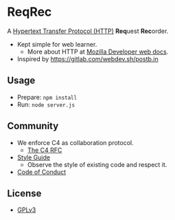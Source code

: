 # ReqRec

A [Hypertext Transfer Protocol (HTTP)](https://en.wikipedia.org/wiki/Hypertext_Transfer_Protocol) **Req**uest **Rec**order.
- Kept simple for web learner.
  - More about HTTP at [Mozilla Developer web docs](https://developer.mozilla.org/en-US/docs/Web/HTTP).
- Inspired by https://gitlab.com/webdev.sh/postb.in

## Usage

- Prepare: `npm install`
- Run: `node server.js`

## Community

- We enforce C4 as collaboration protocol.
  - [The C4 RFC](https://rfc.zeromq.org/spec:42/C4)
- [Style Guide](STYLE-GUIDE.md)
  - Observe the style of existing code and respect it.
- [Code of Conduct](CODE-OF-CONDUCT.md)

## License

- [GPLv3](LICENSE)
